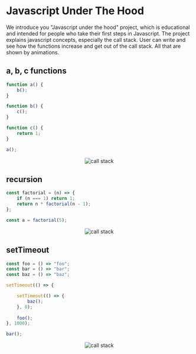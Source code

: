 # Javascript Under The Hood 

We introduce you "Javascript under the hood" project, which is educational and intended for people who take their first steps in Javascript. The project explains javascript concepts, especially the call stack. User can write and see how the functions increase and get out of the call stack. All that are shown by animations.

## a, b, c functions

```javascript
function a() {
    b();
}

function b() {
    c();
}

function c() {
    return 1;
}

a();
```

<p align='center'>
  <img src='https://i.imgur.com/Cj1SYsX.gif' alt='call stack'>
</p>

## recursion

```javascript
const factorial = (n) => {
    if (n === 1) return 1;
    return n * factorial(n - 1);
};

const a = factorial(5);
```

<p align='center'>
  <img src='https://i.imgur.com/qMMG1OR.gif' alt='call stack'>
</p>

## setTimeout

```javascript
const foo = () => "foo";
const bar = () => "bar";
const baz = () => "baz";

setTimeout(() => {

    setTimeout(() => {
        baz();
    }, 0);
    
    foo();
}, 1000);

bar();
```

<p align='center'>
  <img src='https://i.imgur.com/Cj1SYsX.gif' alt='call stack'>
</p>
